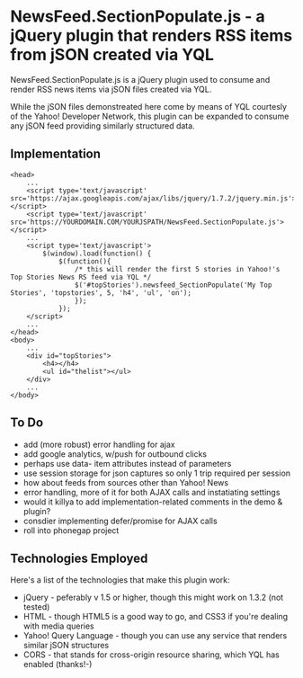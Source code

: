 NewsFeed.SectionPopulate.js - a jQuery plugin that renders RSS items from jSON created via YQL
===============================================================================================

NewsFeed.SectionPopulate.js is a jQuery plugin used to consume and render RSS news items via jSON files created via YQL.

While the jSON files demonstreated here come by means of YQL courtesly of the Yahoo! Developer Network, this plugin can be expanded to consume any jSON feed providing similarly structured data.

## Implementation ##

	<head>
		...
		<script type='text/javascript' src='https://ajax.googleapis.com/ajax/libs/jquery/1.7.2/jquery.min.js'></script>
		<script type='text/javascript' src='https://YOURDOMAIN.COM/YOURJSPATH/NewsFeed.SectionPopulate.js'></script>
		...
		<script type='text/javascript'>
			$(window).load(function() {
				$(function(){
					/* this will render the first 5 stories in Yahoo!'s Top Stories News RS feed via YQL */
					$('#topStories').newsfeed_SectionPopulate('My Top Stories', 'topstories', 5, 'h4', 'ul', 'on');
					});
				});
		</script>
		...
	</head>
	<body>
		...
		<div id="topStories">
    		<h4></h4>
    		<ul id="thelist"></ul>
		</div>
		...
	</body>


## To Do ##
 
* add (more robust) error handling for ajax
* add google analytics, w/push for outbound clicks
* perhaps use data- item attributes instead of parameters
* use session storage for json captures so only 1 trip required per session
* how about feeds from sources other than Yahoo! News
* error handling, more of it for both AJAX calls and instatiating settings
* would it killya to add implementation-related comments in the demo & plugin?
* consdier implementing defer/promise for AJAX calls 
* roll into phonegap project

## Technologies Employed ##

Here's a list of the technologies that make this plugin work:

* jQuery - peferably v 1.5 or higher, though this might work on 1.3.2 (not tested)
* HTML - though HTML5 is a good way to go, and CSS3 if you're dealing with media queries
* Yahoo! Query Language - though you can use any service that renders similar jSON structures 
* CORS - that stands for cross-origin resource sharing, which YQL has enabled (thanks!-)

